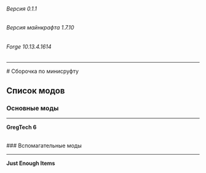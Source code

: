 ###### Версия 0.1.1
###### Версия майнкрафта 1.7.10
###### Forge 10.13.4.1614
<hr>
# Сборочка по минисруфту


## Список модов

### Основные моды
<hr>

**GregTech 6**

<br>
### Вспомагательные моды
<hr>

**Just Enough Items**
